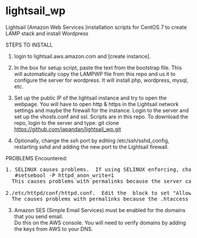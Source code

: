 # lightsail_wp
Lightsail (Amazon Web Services )installation scripts for CentOS 7 to create LAMP stack and install Wordpress

STEPS TO INSTALL
1. login to lightsail.aws.amazon.com and [create instance].

2. In the box for setup script, paste the text from the bootstrap file.  This will automatically copy the
   LAMPWP file from this repo and us it to configure the server for wordpress. It will install php, wordpress, mysql, etc.

3. Set up the public IP of the lightsail instance and try to open the webpage.  You will have to open http & https in the Lightsail network settings      and maybe the firewall for the instance.
Login to the server and set up the vhosts.conf and ssl.  Scripts are in this repo. To download the repo, login to the server and type:
   git clone https://github.com/japandan/lightsail_wp.git

4. Optionally, change the ssh port by editing /etc/ssh/sshd_config, restarting sshd and adding the new port to the Lightsail firewall.


PROBLEMS Encountered:
<pre>
1. SELINUX causes problems.  If using SELINUX enforcing, change this boolean for httpd_anon_write->On
   #setsebool -P httpd_anon_write=1
  This causes problems with permalinks because the server cannot write the .htaccess file
  
2./etc/httpd/conf/httpd.conf.  Edit the <directory /var/www/html> block to set "AllowOveride ALL"
  The causes problems with permalinks because the .htaccess is ignored.
</pre>

3. Amazon SES (Simple Email Services) must be enabled for the domains that you send email.  
   Do this on the AWS console.  You will need to verify domains by adding the keys from AWS to your DNS.
